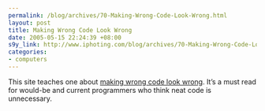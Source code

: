 ```yaml
--- 
permalink: /blog/archives/70-Making-Wrong-Code-Look-Wrong.html
layout: post
title: Making Wrong Code Look Wrong
date: 2005-05-15 22:24:39 +08:00
s9y_link: http://www.iphoting.com/blog/archives/70-Making-Wrong-Code-Look-Wrong.html
categories: 
- computers
---
```

<p class="break"><p>This site teaches one about <a onclick="_gaq.push(['_trackPageview', '/extlink/www.joelonsoftware.com/articles/Wrong.html']);"  href="http://www.joelonsoftware.com/articles/Wrong.html">making wrong code look wrong</a>. It&#8217;s a must read for would-be and current programmers who think neat code is unnecessary.</p></p>
